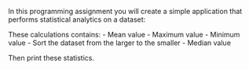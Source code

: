 In this programming assignment you will create a simple application that performs statistical analytics on a dataset:

These calculations contains: 
      - Mean value 
      - Maximum value 
      - Minimum value 
      - Sort the dataset from the larger to the smaller
      - Median value

Then print these statistics.
